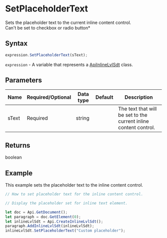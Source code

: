 # SetPlaceholderText

Sets the placeholder text to the current inline content control.\
Can't be set to checkbox or radio button*

## Syntax

```javascript
expression.SetPlaceholderText(sText);
```

`expression` - A variable that represents a [ApiInlineLvlSdt](../ApiInlineLvlSdt.md) class.

## Parameters

| **Name** | **Required/Optional** | **Data type** | **Default** | **Description** |
| ------------- | ------------- | ------------- | ------------- | ------------- |
| sText | Required | string |  | The text that will be set to the current inline content control. |

## Returns

boolean

## Example

This example sets the placeholder text to the inline content control.

```javascript editor-docx
// How to set placeholder text for the inline content control.

// Display the placeholder set for inline text element.

let doc = Api.GetDocument();
let paragraph = doc.GetElement(0);
let inlineLvlSdt = Api.CreateInlineLvlSdt();
paragraph.AddInlineLvlSdt(inlineLvlSdt);
inlineLvlSdt.SetPlaceholderText("Custom placeholder");

```
